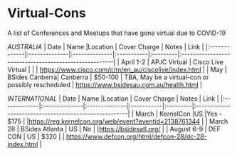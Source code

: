 # Virtual-Cons
A list of Conferences and Meetups that have gone virtual due to COVID-19


*AUSTRALIA*
| Date         | Name           |Location       | Cover Charge  | Notes | Link |
|:-------------|:--------------|:--------------|:-----------|:---------|:------------------------------------------------------|
|  April  1-2   | APJC Virtual      | Cisco Live Virtual |       |         | https://www.cisco.com/c/m/en_au/ciscolive/index.html  |
|   May         | BSides Canberra| Canberra      | $50-100    | TBA, May be a virtual-con or possibly rescheduled | https://www.bsidesau.com.au/health.html | 


*INTERNATIONAL*
| Date         | Name           |Location       | Cover Charge  | Notes | Link |
|:-------------|:--------------|:--------------|:-----------|:---------|:------------------------------------------------------|
|   March      | KernelCon      |US              |Yes - $175 |            |https://reg.kernelcon.org/web/event?eventid=2138761344 |
|   March 28 | BSides Atlanta | US             | No |  |https://bsidesatl.org/ |
| August 6-9 | DEF CON | US | $320 | | https://www.defcon.org/html/defcon-28/dc-28-index.html |

